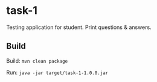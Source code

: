 # task-1

Testing application for student. Print questions & answers.

## Build

Build: `mvn clean package`

Run: `java -jar target/task-1-1.0.0.jar`